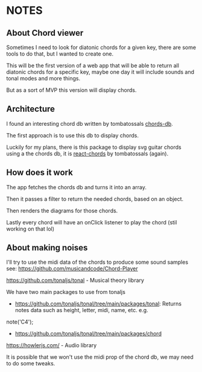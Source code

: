 # NOTES
## About Chord viewer

Sometimes I need to look for diatonic chords for a given key, there are some tools to do that, but I wanted to create one.

This will be the first version of a web app that will be able to return all diatonic chords for a specific key, maybe one day it will include sounds and tonal modes and more things.

But as a sort of MVP this version will display chords.

## Architecture

I found an interesting chord db written by tombatossals [chords-db](https://github.com/tombatossals/chords-db).

The first approach is to use this db to display chords.

Luckily for my plans, there is this package to display svg guitar chords using a the chords db, it is [react-chords](https://github.com/tombatossals/react-chords) by tombatossals (again).

## How does it work
The app fetches the chords db and turns it into an array.

Then it passes a filter to return the needed chords, based on an object.

Then renders the diagrams for those chords.

Lastly every chord will have an onClick listener to play the chord (stil working on that lol)

## About making noises
I'll try to use the midi data of the chords to produce some sound samples see: 
https://github.com/musicandcode/Chord-Player

https://github.com/tonaljs/tonal - Musical theory library

We have two main packages to use from tonaljs

* https://github.com/tonaljs/tonal/tree/main/packages/tonal: Returns notes data such as height, letter, midi, name, etc. e.g.
    
note('C4');

* https://github.com/tonaljs/tonal/tree/main/packages/chord


https://howlerjs.com/ - Audio library

It is possible that we won't use the midi prop of the chord db, we may need to do some tweaks.
